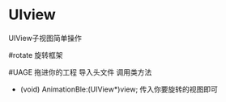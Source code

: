 # UIview
UIView子视图简单操作

#rotate 旋转框架

#UAGE
拖进你的工程
导入头文件
调用类方法
+ (void) AnimationBle:(UIView*)view;
传入你要旋转的视图即可
